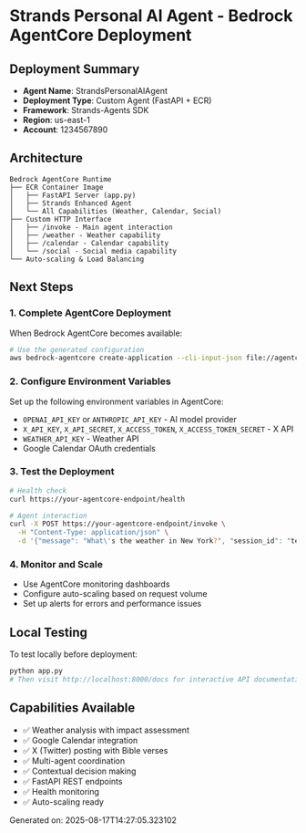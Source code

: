 # Strands Personal AI Agent - Bedrock AgentCore Deployment

## Deployment Summary
- **Agent Name**: StrandsPersonalAIAgent
- **Deployment Type**: Custom Agent (FastAPI + ECR)
- **Framework**: Strands-Agents SDK
- **Region**: us-east-1
- **Account**: 1234567890

## Architecture
```
Bedrock AgentCore Runtime
├── ECR Container Image
│   ├── FastAPI Server (app.py)
│   ├── Strands Enhanced Agent
│   └── All Capabilities (Weather, Calendar, Social)
├── Custom HTTP Interface
│   ├── /invoke - Main agent interaction
│   ├── /weather - Weather capability
│   ├── /calendar - Calendar capability
│   └── /social - Social media capability
└── Auto-scaling & Load Balancing
```

## Next Steps

### 1. Complete AgentCore Deployment
When Bedrock AgentCore becomes available:
```bash
# Use the generated configuration
aws bedrock-agentcore create-application --cli-input-json file://agentcore_config.json
```

### 2. Configure Environment Variables
Set up the following environment variables in AgentCore:
- `OPENAI_API_KEY` or `ANTHROPIC_API_KEY` - AI model provider
- `X_API_KEY`, `X_API_SECRET`, `X_ACCESS_TOKEN`, `X_ACCESS_TOKEN_SECRET` - X API
- `WEATHER_API_KEY` - Weather API
- Google Calendar OAuth credentials

### 3. Test the Deployment
```bash
# Health check
curl https://your-agentcore-endpoint/health

# Agent interaction
curl -X POST https://your-agentcore-endpoint/invoke \
  -H "Content-Type: application/json" \
  -d '{"message": "What\'s the weather in New York?", "session_id": "test-123"}'
```

### 4. Monitor and Scale
- Use AgentCore monitoring dashboards
- Configure auto-scaling based on request volume
- Set up alerts for errors and performance issues

## Local Testing
To test locally before deployment:
```bash
python app.py
# Then visit http://localhost:8000/docs for interactive API documentation
```

## Capabilities Available
- ✅ Weather analysis with impact assessment
- ✅ Google Calendar integration
- ✅ X (Twitter) posting with Bible verses
- ✅ Multi-agent coordination
- ✅ Contextual decision making
- ✅ FastAPI REST endpoints
- ✅ Health monitoring
- ✅ Auto-scaling ready

Generated on: 2025-08-17T14:27:05.323102
